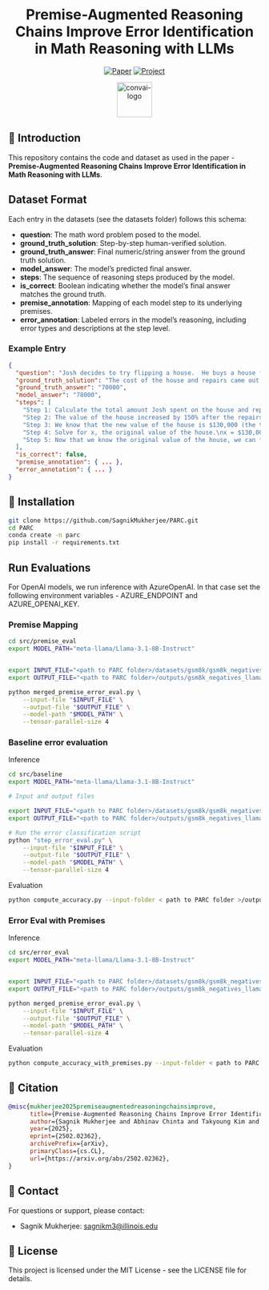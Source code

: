 

<div align="center">
  
# Premise-Augmented Reasoning Chains Improve Error Identification in Math Reasoning with LLMs


[![Paper](https://img.shields.io/badge/Paper-arXiv-red)](https://arxiv.org/abs/2502.02362)
[![Project](https://img.shields.io/badge/Project-Page-black)](https://abhinavchinta.com/parc/)


<img width="70" height="70" alt="convai-logo" src="https://github.com/user-attachments/assets/eb6c2abc-0144-4079-b94e-93ebd8018b6a" style="vertical-align: middle;" /> 
</div>



## 📝 Introduction

This repository contains the code and dataset as used in the paper - **Premise-Augmented Reasoning Chains Improve Error Identification in Math Reasoning with LLMs**.

## Dataset Format

Each entry in the datasets (see the datasets folder) follows this schema:

- **question**: The math word problem posed to the model.  
- **ground_truth_solution**: Step-by-step human-verified solution.  
- **ground_truth_answer**: Final numeric/string answer from the ground truth solution.  
- **model_answer**: The model’s predicted final answer.  
- **steps**: The sequence of reasoning steps produced by the model.  
- **is_correct**: Boolean indicating whether the model’s final answer matches the ground truth.  
- **premise_annotation**: Mapping of each model step to its underlying premises.  
- **error_annotation**: Labeled errors in the model’s reasoning, including error types and descriptions at the step level.  

### Example Entry

```json
{
  "question": "Josh decides to try flipping a house.  He buys a house for $80,000 and then puts in $50,000 in repairs.  This increased the value of the house by 150%.  How much profit did he make?",
  "ground_truth_solution": "The cost of the house and repairs came out to 80,000+50,000=$<<80000+50000=130000>>130,000\nHe increased the value of the house by 80,000*1.5=<<80000*1.5=120000>>120,000\nSo the new value of the house is 120,000+80,000=$<<120000+80000=200000>>200,000\nSo he made a profit of 200,000-130,000=$<<200000-130000=70000>>70,000\n#### 70000",
  "ground_truth_answer": "70000",
  "model_answer": "78000",
  "steps": [
    "Step 1: Calculate the total amount Josh spent on the house and repairs.\nTotal amount spent = Cost of the house + Cost of repairs\nTotal amount spent = $80,000 + $50,000\nTotal amount spent = $130,000",
    "Step 2: The value of the house increased by 150% after the repairs. This means the new value of the house is 250% of the original value (100% + 150% increase).\nLet's denote the original value of the house as x. Then, the new value of the house is 2.5x (since 250% is the same as 2.5 times the original value).",
    "Step 3: We know that the new value of the house is $130,000 (the total amount spent on the house and repairs). We can set up an equation to represent this:\n2.5x = $130,000",
    "Step 4: Solve for x, the original value of the house.\nx = $130,000 / 2.5\nx = $52,000",
    "Step 5: Now that we know the original value of the house, we can find the profit Josh made.\nProfit = New value of the house - Original value of the house\nProfit = $130,000 - $52,000\nProfit = $78,000\n\nTherefore, Josh made a profit of $78,000."
  ],
  "is_correct": false,
  "premise_annotation": { ... },
  "error_annotation": { ... }
}
```

## 🔧 Installation
```bash
git clone https://github.com/SagnikMukherjee/PARC.git
cd PARC
conda create -n parc
pip install -r requirements.txt
```

## Run Evaluations
For OpenAI models, we run inference with AzureOpenAI. In that case set the following environment variables - AZURE_ENDPOINT and AZURE_OPENAI_KEY. 
### Premise Mapping

```bash
cd src/premise_eval
export MODEL_PATH="meta-llama/Llama-3.1-8B-Instruct"


export INPUT_FILE="<path to PARC folder>/datasets/gsm8k/gsm8k_negatives.json"
export OUTPUT_FILE="<path to PARC folder>/outputs/gsm8k_negatives_llama8b.json"

python merged_premise_error_eval.py \
    --input-file "$INPUT_FILE" \
    --output-file "$OUTPUT_FILE" \
    --model-path "$MODEL_PATH" \
    --tensor-parallel-size 4
```

### Baseline error evaluation
Inference
```bash
cd src/baseline
export MODEL_PATH="meta-llama/Llama-3.1-8B-Instruct"

# Input and output files

export INPUT_FILE="<path to PARC folder>/datasets/gsm8k/gsm8k_negatives.json"
export OUTPUT_FILE="<path to PARC folder>/outputs/gsm8k_negatives_llama8b.json"

# Run the error classification script
python "step_error_eval.py" \
    --input-file "$INPUT_FILE" \
    --output-file "$OUTPUT_FILE" \
    --model-path "$MODEL_PATH" \
    --tensor-parallel-size 4
```
Evaluation
```bash
python compute_accuracy.py --input-folder < path to PARC folder >/outputs 
```
### Error Eval with Premises

Inference 
```bash
cd src/error_eval
export MODEL_PATH="meta-llama/Llama-3.1-8B-Instruct"


export INPUT_FILE="<path to PARC folder>/datasets/gsm8k/gsm8k_negatives.json"
export OUTPUT_FILE="<path to PARC folder>/outputs/gsm8k_negatives_llama8b.json"

python merged_premise_error_eval.py \
    --input-file "$INPUT_FILE" \
    --output-file "$OUTPUT_FILE" \
    --model-path "$MODEL_PATH" \
    --tensor-parallel-size 4
```
Evaluation
```bash
python compute_accuracy_with_premises.py --input-folder < path to PARC folder >/outputs 
```
## 📄 Citation

```bibtex
@misc{mukherjee2025premiseaugmentedreasoningchainsimprove,
      title={Premise-Augmented Reasoning Chains Improve Error Identification in Math reasoning with LLMs}, 
      author={Sagnik Mukherjee and Abhinav Chinta and Takyoung Kim and Tarun Anoop Sharma and Dilek Hakkani-Tür},
      year={2025},
      eprint={2502.02362},
      archivePrefix={arXiv},
      primaryClass={cs.CL},
      url={https://arxiv.org/abs/2502.02362}, 
}
```

## 📧 Contact

For questions or support, please contact:
- Sagnik Mukherjee: sagnikm3@illinois.edu

## 📜 License

This project is licensed under the MIT License - see the LICENSE file for details.

